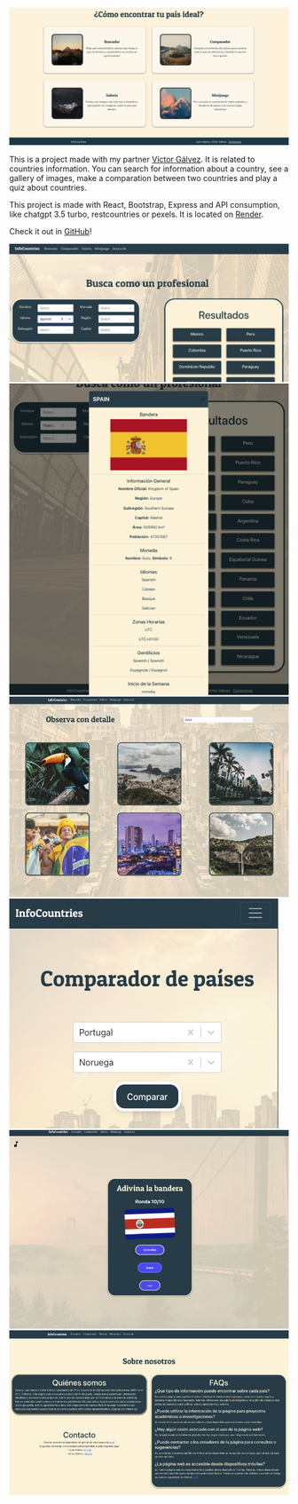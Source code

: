![Infocountries_home](/assets/Infocountries_home_2.png )

This is a project made with my partner <a href="https://github.com/VictorGlvez" target="_blank">Víctor Gálvez</a>. It is
related to countries information. You can search for information about a country, see a gallery of images, make a
comparation between two countries and play a quiz about countries.

This project is made with React, Bootstrap, Express and API consumption, like chatgpt 3.5 turbo, restcountries or
pexels. It is located on <a href="https://infocountrieswebservice.onrender.com/" target="_blank">Render</a>.

Check it out in <a href="https://github.com/JuanValeraDev/InfoCountries" target="_blank">GitHub</a>!

<div class="grid">
    <div >
        <img src="/assets/InfoCountries_1.png" alt="InfoCountries">
    </div>
    <div >
        <img src="/assets/InfoCountries_2.png" alt="InfoCountries">
    </div>
    <div >
        <img src="/assets/InfoCountries_4.png" alt="InfoCountries">
    </div>
    <div >
        <img src="/assets/InfoCountries_3.png" alt="InfoCountries">
    </div>
    <div >
        <img src="/assets/InfoCountries_5.png" alt="InfoCountries">
    </div>
    <div >
        <img src="/assets/InfoCountries_6.png" alt="InfoCountries">
    </div>
</div>


